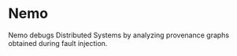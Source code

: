 # Nemo
Nemo debugs Distributed Systems by analyzing provenance graphs obtained during fault injection.

